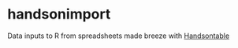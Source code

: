 handsonimport
=============

Data inputs to R from spreadsheets made breeze with [Handsontable](http://handsontable.com/)
